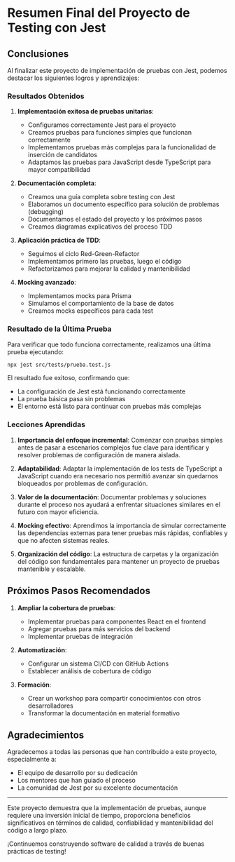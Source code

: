 # Resumen Final del Proyecto de Testing con Jest

## Conclusiones

Al finalizar este proyecto de implementación de pruebas con Jest, podemos destacar los siguientes logros y aprendizajes:

### Resultados Obtenidos

1. **Implementación exitosa de pruebas unitarias**:
   - Configuramos correctamente Jest para el proyecto
   - Creamos pruebas para funciones simples que funcionan correctamente
   - Implementamos pruebas más complejas para la funcionalidad de inserción de candidatos
   - Adaptamos las pruebas para JavaScript desde TypeScript para mayor compatibilidad

2. **Documentación completa**:
   - Creamos una guía completa sobre testing con Jest
   - Elaboramos un documento específico para solución de problemas (debugging)
   - Documentamos el estado del proyecto y los próximos pasos
   - Creamos diagramas explicativos del proceso TDD

3. **Aplicación práctica de TDD**:
   - Seguimos el ciclo Red-Green-Refactor
   - Implementamos primero las pruebas, luego el código
   - Refactorizamos para mejorar la calidad y mantenibilidad

4. **Mocking avanzado**:
   - Implementamos mocks para Prisma
   - Simulamos el comportamiento de la base de datos
   - Creamos mocks específicos para cada test

### Resultado de la Última Prueba

Para verificar que todo funciona correctamente, realizamos una última prueba ejecutando:

```bash
npx jest src/tests/prueba.test.js
```

El resultado fue exitoso, confirmando que:
- La configuración de Jest está funcionando correctamente
- La prueba básica pasa sin problemas
- El entorno está listo para continuar con pruebas más complejas

### Lecciones Aprendidas

1. **Importancia del enfoque incremental**:
   Comenzar con pruebas simples antes de pasar a escenarios complejos fue clave para identificar y resolver problemas de configuración de manera aislada.

2. **Adaptabilidad**:
   Adaptar la implementación de los tests de TypeScript a JavaScript cuando era necesario nos permitió avanzar sin quedarnos bloqueados por problemas de configuración.

3. **Valor de la documentación**:
   Documentar problemas y soluciones durante el proceso nos ayudará a enfrentar situaciones similares en el futuro con mayor eficiencia.

4. **Mocking efectivo**:
   Aprendimos la importancia de simular correctamente las dependencias externas para tener pruebas más rápidas, confiables y que no afecten sistemas reales.

5. **Organización del código**:
   La estructura de carpetas y la organización del código son fundamentales para mantener un proyecto de pruebas mantenible y escalable.

## Próximos Pasos Recomendados

1. **Ampliar la cobertura de pruebas**:
   - Implementar pruebas para componentes React en el frontend
   - Agregar pruebas para más servicios del backend
   - Implementar pruebas de integración

2. **Automatización**:
   - Configurar un sistema CI/CD con GitHub Actions
   - Establecer análisis de cobertura de código

3. **Formación**:
   - Crear un workshop para compartir conocimientos con otros desarrolladores
   - Transformar la documentación en material formativo

## Agradecimientos

Agradecemos a todas las personas que han contribuido a este proyecto, especialmente a:

- El equipo de desarrollo por su dedicación
- Los mentores que han guiado el proceso
- La comunidad de Jest por su excelente documentación

---

Este proyecto demuestra que la implementación de pruebas, aunque requiere una inversión inicial de tiempo, proporciona beneficios significativos en términos de calidad, confiabilidad y mantenibilidad del código a largo plazo.

¡Continuemos construyendo software de calidad a través de buenas prácticas de testing! 
